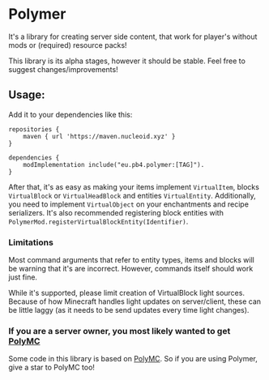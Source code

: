 # Polymer
It's a library for creating server side content, that work for player's without mods or (required) resource packs!

This library is its alpha stages, however it should be stable. Feel free to suggest changes/improvements!

## Usage:
Add it to your dependencies like this:

```
repositories {
	maven { url 'https://maven.nucleoid.xyz' }
}

dependencies {
	modImplementation include("eu.pb4.polymer:[TAG]").
}
```

After that, it's as easy as making your items implement `VirtualItem`, blocks `VirtualBlock` or 
`VirtualHeadBlock` and entities `VirtualEntity`. Additionally, you need to implement `VirtualObject` on your enchantments and recipe serializers.
It's also recommended registering block entities with `PolymerMod.registerVirtualBlockEntity(Identifier)`.

### Limitations
Most command arguments that refer to entity types, items and blocks will be warning that 
it's are incorrect. However, commands itself should work just fine.

While it's supported, please limit creation of VirtualBlock light sources. Because of how Minecraft 
handles light updates on server/client, these can be little laggy (as it needs to be send updates every time light changes).

### If you are a server owner, you most likely wanted to get [PolyMC](https://github.com/TheEpicBlock/PolyMc)

Some code in this library is based on [PolyMC](https://github.com/TheEpicBlock/PolyMc). So if you are using Polymer, give a star to PolyMC too! 